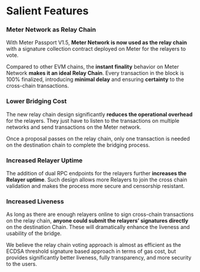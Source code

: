 # Salient Features

### Meter Network as Relay Chain

With Meter Passport V1.5, **Meter Network is now used as the relay chain** with a signature collection contract deployed on Meter for the relayers to vote.&#x20;

Compared to other EVM chains, the **instant finality** behavior on Meter Network **makes it an ideal Relay Chain**. Every transaction in the block is 100% finalized, introducing **minimal delay** and ensuring **certainty** to the cross-chain transactions.

### Lower Bridging Cost

The new relay chain design significantly **reduces the operational overhead** for the relayers. They just have to listen to the transactions on multiple networks and send transactions on the Meter network.

Once a proposal passes on the relay chain, only one transaction is needed on the destination chain to complete the bridging process.

### Increased Relayer Uptime

The addition of dual RPC endpoints for the relayers further **increases the Relayer uptime**. Such design allows more Relayers to join the cross chain validation and makes the process more secure and censorship resistant.

### Increased Liveness

As long as there are enough relayers online to sign cross-chain transactions on the relay chain, **anyone could submit the relayers’ signatures directly** on the destination Chain. These will dramatically enhance the liveness and usability of the bridge.

We believe the relay chain voting approach is almost as efficient as the ECDSA threshold signature based approach in terms of gas cost, but provides significantly better liveness, fully transparency, and more security to the users.

